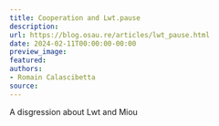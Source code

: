```yaml
---
title: Cooperation and Lwt.pause
description:
url: https://blog.osau.re/articles/lwt_pause.html
date: 2024-02-11T00:00:00-00:00
preview_image:
featured:
authors:
- Romain Calascibetta
source:
---
```


A disgression about Lwt and Miou
